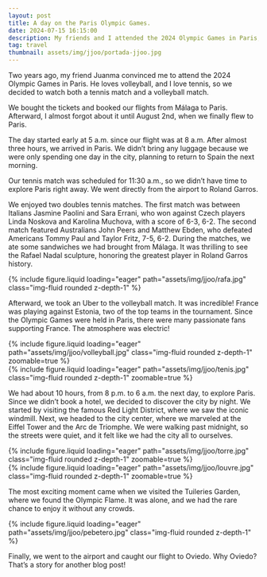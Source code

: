 ```yaml
---
layout: post
title: A day on the Paris Olympic Games.
date: 2024-07-15 16:15:00
description: My friends and I attended the 2024 Olympic Games in Paris, where we enjoyed tennis and volleyball matches, and later explored the city at night. It was an exciting experience full of sports and adventure.
tag: travel
thumbnail: assets/img/jjoo/portada-jjoo.jpg
---
```


Two years ago, my friend Juanma convinced me to attend the 2024 Olympic Games in Paris. He loves volleyball, and I love tennis, so we decided to watch both a tennis match and a volleyball match.

We bought the tickets and booked our flights from Málaga to Paris. Afterward, I almost forgot about it until August 2nd, when we finally flew to Paris.

The day started early at 5 a.m. since our flight was at 8 a.m. After almost three hours, we arrived in Paris. We didn’t bring any luggage because we were only spending one day in the city, planning to return to Spain the next morning.

Our tennis match was scheduled for 11:30 a.m., so we didn’t have time to explore Paris right away. We went directly from the airport to Roland Garros.

We enjoyed two doubles tennis matches. The first match was between Italians Jasmine Paolini and Sara Errani, who won against Czech players Linda Noskova and Karolina Muchova, with a score of 6-3, 6-2. The second match featured Australians John Peers and Matthew Ebden, who defeated Americans Tommy Paul and Taylor Fritz, 7-5, 6-2. During the matches, we ate some sandwiches we had brought from Málaga. It was thrilling to see the Rafael Nadal sculpture, honoring the greatest player in Roland Garros history.

<div class="row mt-3">
    <div class="col-12">
        {% include figure.liquid loading="eager" path="assets/img/jjoo/rafa.jpg" class="img-fluid rounded z-depth-1" %}
    </div>
</div>

Afterward, we took an Uber to the volleyball match. It was incredible! France was playing against Estonia, two of the top teams in the tournament. Since the Olympic Games were held in Paris, there were many passionate fans supporting France. The atmosphere was electric!

<div class="row mt-3">
    <div class="col-sm mt-3 mt-md-0">
        {% include figure.liquid loading="eager" path="assets/img/jjoo/volleyball.jpg" class="img-fluid rounded z-depth-1" zoomable=true %}
    </div>
    <div class="col-sm mt-3 mt-md-0">
        {% include figure.liquid loading="eager" path="assets/img/jjoo/tenis.jpg" class="img-fluid rounded z-depth-1" zoomable=true %}
    </div>
</div>


We had about 10 hours, from 8 p.m. to 6 a.m. the next day, to explore Paris. Since we didn’t book a hotel, we decided to discover the city by night. We started by visiting the famous Red Light District, where we saw the iconic windmill. Next, we headed to the city center, where we marveled at the Eiffel Tower and the Arc de Triomphe. We were walking past midnight, so the streets were quiet, and it felt like we had the city all to ourselves.

<div class="row mt-3">
    <div class="col-sm mt-3 mt-md-0">
        {% include figure.liquid loading="eager" path="assets/img/jjoo/torre.jpg" class="img-fluid rounded z-depth-1" zoomable=true %}
    </div>
    <div class="col-sm mt-3 mt-md-0">
        {% include figure.liquid loading="eager" path="assets/img/jjoo/louvre.jpg" class="img-fluid rounded z-depth-1" zoomable=true %}
    </div>
</div>

The most exciting moment came when we visited the Tuileries Garden, where we found the Olympic Flame. It was alone, and we had the rare chance to enjoy it without any crowds.

<div class="row mt-3">
    <div class="col-12">
        {% include figure.liquid loading="eager" path="assets/img/jjoo/pebetero.jpg" class="img-fluid rounded z-depth-1" %}
    </div>
</div>

Finally, we went to the airport and caught our flight to Oviedo. Why Oviedo? That’s a story for another blog post!
